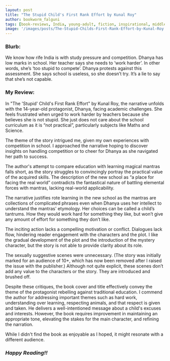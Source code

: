 ```yaml
---
layout: post
title: "The Stupid Child's First Rank Effort by Kunal Roy"
author: bookworm_falguni
tags: [book-reviews, India, young-adult, fiction, inspirational, middle-grade, fantasy, magic, success, education, students, teenage, nature, animals]
image: '/images/posts/The-Stupid-Childs-First-Rank-Effort-by-Kunal-Roy.png'
---
```


### **Blurb:**
We know how rife India is with study pressure and competition. Dhanya has low marks in school. Her teacher says she needs to ‘work harder’. In other words, she’s ‘too stupid to compete’. Dhanya protests against this assessment. She says school is useless, so she doesn’t try. It’s a lie to say that she’s not capable.

### **My Review:**
In "The 'Stupid' Child's First Rank Effort" by Kunal Roy, the narrative unfolds with the 14-year-old protagonist, Dhanya, facing academic challenges. She feels frustrated when urged to work harder by teachers because she believes she is not stupid. She just does not care about the school curriculum as it is “not practical”, particularly subjects like Maths and Science. 

The theme of the story intrigued me, given my own experiences with competition in school. I approached the narrative hoping to discover insights on handling competition or to cheer for Dhanya as she navigated her path to success.

The author's attempt to compare education with learning magical mantras falls short, as the story struggles to convincingly portray the practical value of the acquired skills. The description of the new school as “a place for facing the real world” contradicts the fantastical nature of battling elemental forces with mantras, lacking real-world applicability.

The narrative justifies rote learning in the new school as the mantras are collections of complicated phrases even when Dhanya uses her intellect to understand the mantras' etymology. Her choices can be called a child’s tantrums. How they would work hard for something they like, but won’t give any amount of effort for something they don’t like.

The inciting action lacks a compelling motivation or conflict. Dialogues lack flow, hindering reader engagement with the characters and the plot. I like the gradual development of the plot and the introduction of the mystery character, but the story is not able to provide clarity about its role.

The sexually suggestive scenes were unnecessary. (The story was initially marked for an audience of 10+, which has now been removed after I raised the issue with the publisher.) Although not quite explicit, these scenes don’t add any value to the characters or the story. They are introduced and brushed off. 

Despite these critiques, the book cover and title effectively convey the theme of the protagonist rebelling against traditional education. I commend the author for addressing important themes such as hard work, understanding over learning, respecting animals, and that respect is given and taken. He delivers a well-intentioned message about a child's excuses and interests. However, the book requires improvement in maintaining an appropriate tone, elevating the stakes for the main character, and refining the narration. 

While I didn't find the book as enjoyable as I hoped, it might resonate with a different audience. 

### ***Happy Reading!!***

